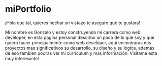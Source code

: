 # miPortfolio

¡Hola que tal, quieres hechar un vistazo te aseguro que te gustara!

Mi nombre es Gonzalo y estoy construyendo mi carrera como web developer, en esta pagina personal describo un poco de lo que soy y que quiero hacer principalmente 
como web developer, aqui encontraras mis proyectos mas significativos su desarrollo, su diseño y su logica, ademas de eso tambien podras ver mi curriculum y mas información. Visitame esta muy interesante!

